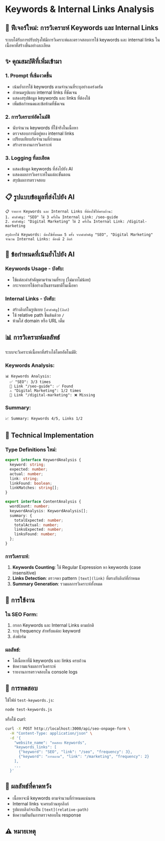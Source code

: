 # Keywords & Internal Links Analysis

## 🎯 ฟีเจอร์ใหม่: การวิเคราะห์ Keywords และ Internal Links

ระบบได้รับการปรับปรุงให้มีการวิเคราะห์และตรวจสอบการใช้ keywords และ internal links ในเนื้อหาที่สร้างขึ้นอย่างละเอียด

## ✨ คุณสมบัติที่เพิ่มเข้ามา

### 1. **Prompt ที่เข้มงวดขึ้น**
- เน้นย้ำการใช้ keywords ตามจำนวนที่ระบุอย่างเคร่งครัด
- กำหนดรูปแบบ internal links ที่ชัดเจน
- แสดงสรุปข้อมูล keywords และ links ที่ต้องใช้
- เพิ่มข้อกำหนดและข้อห้ามที่ชัดเจน

### 2. **การวิเคราะห์อัตโนมัติ**
- นับจำนวน keywords ที่ใช้จริงในเนื้อหา
- ตรวจสอบการมีอยู่ของ internal links
- เปรียบเทียบกับจำนวนที่กำหนด
- สร้างรายงานการวิเคราะห์

### 3. **Logging ที่ละเอียด**
- แสดงข้อมูล keywords ที่ส่งไปยัง AI
- แสดงผลการวิเคราะห์ในแต่ละขั้นตอน
- สรุปผลการตรวจสอบ

## 📋 รูปแบบข้อมูลที่ส่งไปยัง AI

```
📋 รายการ Keywords และ Internal Links ที่ต้องใช้ให้ครบถ้วน:
1. คำสำคัญ: "SEO" ใช้ 3 ครั้งใน Internal Link: /seo-guide
2. คำสำคัญ: "Digital Marketing" ใช้ 2 ครั้งใน Internal Link: /digital-marketing

สรุปการใช้ Keywords: ต้องใช้ทั้งหมด 5 ครั้ง จากคำสำคัญ "SEO", "Digital Marketing"
จำนวน Internal Links: ต้องมี 2 ลิงก์
```

## 🎯 ข้อกำหนดที่เน้นย้ำไปยัง AI

### Keywords Usage - บังคับ:
- ใช้แต่ละคำสำคัญตามจำนวนที่ระบุ (ไม่มากไม่น้อย)
- กระจายการใช้อย่างเป็นธรรมชาติในเนื้อหา

### Internal Links - บังคับ:
- สร้างลิงก์ในรูปแบบ `[คำสำคัญ](ลิงก์)`
- ใช้ relative path ขึ้นต้นด้วย `/`
- ห้ามใส่ domain หรือ URL เต็ม

## 📊 การวิเคราะห์ผลลัพธ์

ระบบจะวิเคราะห์เนื้อหาที่สร้างได้โดยอัตโนมัติ:

### Keywords Analysis:
```
📊 Keywords Analysis:
  ✅ "SEO": 3/3 times
  🔗 Link "/seo-guide": ✅ Found
  ⚠️ "Digital Marketing": 1/2 times
  🔗 Link "/digital-marketing": ❌ Missing
```

### Summary:
```
📈 Summary: Keywords 4/5, Links 1/2
```

## 🔧 Technical Implementation

### Type Definitions ใหม่:

```typescript
export interface KeywordAnalysis {
  keyword: string;
  expected: number;
  actual: number;
  link: string;
  linkFound: boolean;
  linkMatches: string[];
}

export interface ContentAnalysis {
  wordCount: number;
  keywordAnalysis: KeywordAnalysis[];
  summary: {
    totalExpected: number;
    totalActual: number;
    linksExpected: number;
    linksFound: number;
  };
}
```

### การวิเคราะห์:

1. **Keywords Counting**: ใช้ Regular Expression หา keywords (case insensitive)
2. **Links Detection**: ตรวจหา pattern `[text](link)` ที่ตรงกับลิงก์ที่กำหนด
3. **Summary Generation**: รวมผลการวิเคราะห์ทั้งหมด

## 📱 การใช้งาน

### ใน SEO Form:
1. กรอก Keywords และ Internal Links ตามปกติ
2. ระบุ frequency สำหรับแต่ละ keyword
3. ส่งฟอร์ม

### ผลลัพธ์:
- ได้เนื้อหาที่มี keywords และ links ครบถ้วน
- ข้อความแจ้งผลการวิเคราะห์
- รายงานการตรวจสอบใน console logs

## 🧪 การทดสอบ

ใช้ไฟล์ `test-keywords.js`:

```bash
node test-keywords.js
```

หรือใช้ curl:

```bash
curl -X POST http://localhost:3000/api/seo-onpage-form \
  -H "Content-Type: application/json" \
  -d '{
    "website_name": "ทดสอบ Keywords",
    "keywords_links": [
      {"keyword": "SEO", "link": "/seo", "frequency": 3},
      {"keyword": "การตลาด", "link": "/marketing", "frequency": 2}
    ],
    ...
  }'
```

## 🎯 ผลลัพธ์ที่คาดหวัง

- เนื้อหาจะมี keywords ตามจำนวนที่กำหนดแน่นอน
- Internal links จะครบถ้วนทุกลิงก์
- รูปแบบลิงก์จะเป็น `[text](relative-path)`
- ข้อความยืนยันการตรวจสอบใน response

## ⚠️ หมายเหตุ

 